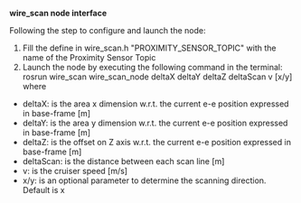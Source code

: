 **wire_scan node interface**

Following the step to configure and launch the node:
1) Fill the define in wire_scan.h "PROXIMITY_SENSOR_TOPIC" with the name of the Proximity Sensor Topic
2) Launch the node by executing the following command in the terminal:
rosrun wire_scan wire_scan_node deltaX deltaY deltaZ deltaScan v [x/y]
where
- deltaX: is the area x dimension w.r.t. the current e-e position expressed in base-frame [m]
- deltaY: is the area y dimension w.r.t. the current e-e position expressed in base-frame [m]
- deltaZ: is the offset on Z axis w.r.t. the current e-e position expressed in base-frame [m]
- deltaScan: is the distance between each scan line [m]
- v: is the cruiser speed [m/s]
- x/y: is an optional parameter to determine the scanning direction. Default is x
